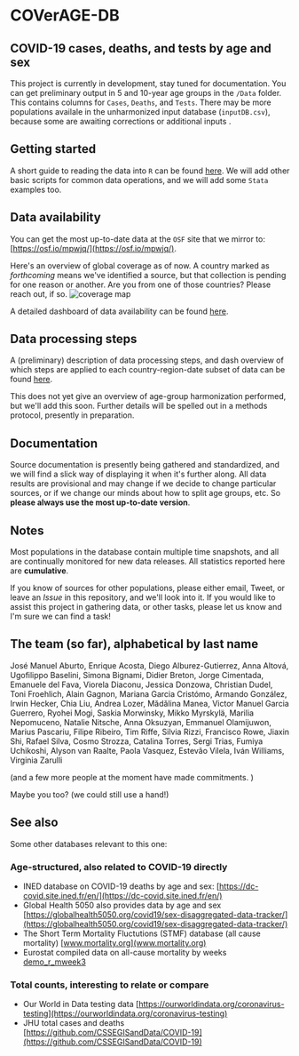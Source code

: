 # COVerAGE-DB 

## COVID-19 cases, deaths, and tests by age and sex

This project is currently in development, stay tuned for documentation. You can get preliminary output in 5 and 10-year age groups in the `/Data` folder. This contains columns for `Cases`, `Deaths`, and `Tests`. There may be more populations availale in the unharmonized input database (`inputDB.csv`), because some are awaiting corrections or additional inputs .

## Getting started

A short guide to reading the data into `R` can be found [here](https://timriffe.github.io/covid_age/GettingStarted.html). We will add other basic scripts for common data operations, and we will add some `Stata` examples too.

## Data availability
You can get the most up-to-date data at the `OSF` site that we mirror to: [https://osf.io/mpwjq/](https://osf.io/mpwjq/). 

Here's an overview of global coverage as of now. A country marked as *forthcoming* means we've identified a source, but that collection is pending for one reason or another. Are you from one of those countries? Please reach out, if so.
![coverage map](https://raw.githubusercontent.com/timriffe/covid_age/master/assets/coveragemap.svg)

A detailed dashboard of data availability can be found [here](https://timriffe.github.io/covid_age/DataAvail.html).

## Data processing steps

A (preliminary) description of data processing steps, and dash overview of which steps are applied to each country-region-date subset of data can be found [here](https://timriffe.github.io/covid_age/DataSteps.html).

This does not yet give an overview of age-group harmonization performed, but we'll add this soon. Further details will be spelled out in a methods protocol, presently in preparation.

## Documentation
Source documentation is presently being gathered and standardized, and we will find a slick way of displaying it when it's further along. All data results are provisional and may change if we decide to change particular sources, or if we change our minds about how to split age groups, etc. So **please always use the most up-to-date version**.

## Notes
Most populations in the database contain multiple time snapshots, and all are continually monitored for new data releases.  All statistics reported here are **cumulative**. 

If you know of sources for other populations, please either email, Tweet, or leave an *Issue* in this repository, and we'll look into it. If you would like to assist this project in gathering data, or other tasks, please let us know and I'm sure we can find a task!

## The team (so far), alphabetical by last name
José Manuel Aburto, Enrique Acosta, Diego Alburez-Gutierrez, Anna Altová, Ugofilippo Baselini, Simona Bignami, Didier Breton, Jorge Cimentada, Emanuele del Fava, Viorela Diaconu, Jessica Donzowa, Christian Dudel, Toni Froehlich, Alain Gagnon, Mariana Garcia Cristómo, Armando González, Irwin Hecker, Chia Liu, Andrea Lozer, Mădălina Manea, Victor Manuel Garcia Guerrero, Ryohei Mogi, Saskia Morwinsky, Mikko Myrskylä, Marilia Nepomuceno, Natalie Nitsche, Anna Oksuzyan, Emmanuel Olamijuwon, Marius Pascariu, Filipe Ribeiro, Tim Riffe, Silvia Rizzi, Francisco Rowe, Jiaxin Shi, Rafael Silva, Cosmo Strozza, Catalina Torres, Sergi Trias, Fumiya Uchikoshi, Alyson van Raalte, Paola Vasquez, Estevão Vilela, Iván Williams, Virginia Zarulli

(and a few more people at the moment have made commitments. )

Maybe you too? (we could still use a hand!)

## See also
Some other databases relevant to this one:

### Age-structured, also related to COVID-19 directly

- INED database on COVID-19 deaths by age and sex: [https://dc-covid.site.ined.fr/en/](https://dc-covid.site.ined.fr/en/)
- Global Health 5050 also provides data by age and sex [https://globalhealth5050.org/covid19/sex-disaggregated-data-tracker/](https://globalhealth5050.org/covid19/sex-disaggregated-data-tracker/)
- The Short Term Mortality Fluctutions (STMF) database (all cause mortality) [www.mortality.org](www.mortality.org)
- Eurostat compiled data on all-cause mortality by weeks [demo_r_mweek3](https://appsso.eurostat.ec.europa.eu/nui/show.do?dataset=demo_r_mweek3&lang=en)

### Total counts, interesting to relate or compare

- Our World in Data testing data [https://ourworldindata.org/coronavirus-testing](https://ourworldindata.org/coronavirus-testing)
- JHU total cases and deaths [https://github.com/CSSEGISandData/COVID-19](https://github.com/CSSEGISandData/COVID-19)
  





